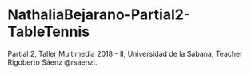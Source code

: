 # NathaliaBejarano-Partial2-TableTennis
Partial 2, Taller Multimedia 2018 - II, Universidad de la Sabana, Teacher Rigoberto Sáenz @rsaenzi.
